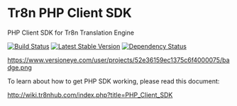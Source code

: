 Tr8n PHP Client SDK
==================

PHP Client SDK for Tr8n Translation Engine

[![Build Status](https://travis-ci.org/tr8n/tr8n_php_clientsdk.png?branch=master)](https://travis-ci.org/tr8n/tr8n_php_clientsdk)
[![Latest Stable Version](https://poser.pugx.org/tr8n/tr8n-client-sdk/v/stable.png)](https://packagist.org/packages/tr8n/tr8n-client-sdk)
[![Dependency Status](https://www.versioneye.com/php/tr8n/tr8n-client-sdk/dev-master/badge.png)](https://www.versioneye.com/php/tr8n/tr8n-client-sdk/dev-master)

https://www.versioneye.com/user/projects/52e36159ec1375c6f4000075/badge.png

To learn about how to get PHP SDK working, please read this document:

http://wiki.tr8nhub.com/index.php?title=PHP_Client_SDK
